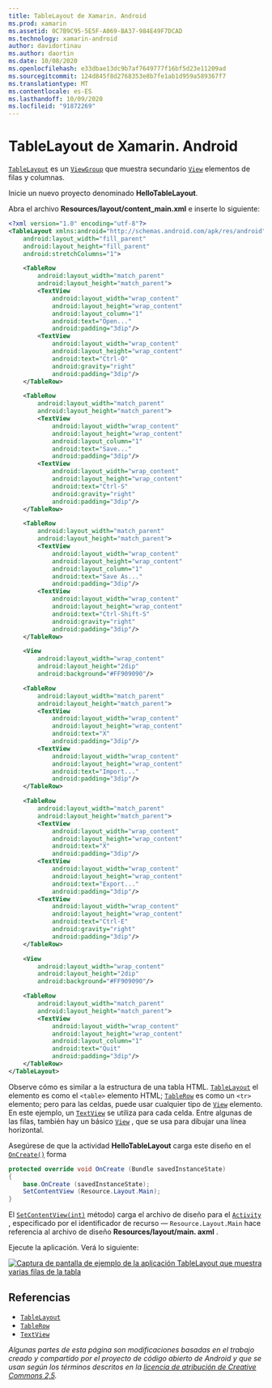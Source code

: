 ```yaml
---
title: TableLayout de Xamarin. Android
ms.prod: xamarin
ms.assetid: 0C7B9C95-5E5F-A069-BA37-984E49F7DCAD
ms.technology: xamarin-android
author: davidortinau
ms.author: daortin
ms.date: 10/08/2020
ms.openlocfilehash: e33dbae13dc9b7af7649777f16bf5d23e11209ad
ms.sourcegitcommit: 124d845f8d2768353e8b7fe1ab1d959a589367f7
ms.translationtype: MT
ms.contentlocale: es-ES
ms.lasthandoff: 10/09/2020
ms.locfileid: "91872269"
---
```

# <a name="xamarinandroid-tablelayout"></a>TableLayout de Xamarin. Android

[`TableLayout`](xref:Android.Widget.TableLayout) es un [`ViewGroup`](xref:Android.Views.ViewGroup)
que muestra secundario [`View`](xref:Android.Views.View)
elementos de filas y columnas.

Inicie un nuevo proyecto denominado **HelloTableLayout**.

Abra el archivo **Resources/layout/content_main.xml** e inserte lo siguiente:

```xml
<?xml version="1.0" encoding="utf-8"?>
<TableLayout xmlns:android="http://schemas.android.com/apk/res/android"
    android:layout_width="fill_parent"
    android:layout_height="fill_parent"
    android:stretchColumns="1">

    <TableRow
        android:layout_width="match_parent"
        android:layout_height="match_parent">
        <TextView
            android:layout_width="wrap_content"
            android:layout_height="wrap_content"
            android:layout_column="1"
            android:text="Open..."
            android:padding="3dip"/>
        <TextView
            android:layout_width="wrap_content"
            android:layout_height="wrap_content"
            android:text="Ctrl-O"
            android:gravity="right"
            android:padding="3dip"/>
    </TableRow>

    <TableRow
        android:layout_width="match_parent"
        android:layout_height="match_parent">
        <TextView
            android:layout_width="wrap_content"
            android:layout_height="wrap_content"
            android:layout_column="1"
            android:text="Save..."
            android:padding="3dip"/>
        <TextView
            android:layout_width="wrap_content"
            android:layout_height="wrap_content"
            android:text="Ctrl-S"
            android:gravity="right"
            android:padding="3dip"/>
    </TableRow>

    <TableRow
        android:layout_width="match_parent"
        android:layout_height="match_parent">
        <TextView
            android:layout_width="wrap_content"
            android:layout_height="wrap_content"
            android:layout_column="1"
            android:text="Save As..."
            android:padding="3dip"/>
        <TextView
            android:layout_width="wrap_content"
            android:layout_height="wrap_content"
            android:text="Ctrl-Shift-S"
            android:gravity="right"
            android:padding="3dip"/>
    </TableRow>

    <View
        android:layout_width="wrap_content"
        android:layout_height="2dip"
        android:background="#FF909090"/>

    <TableRow
        android:layout_width="match_parent"
        android:layout_height="match_parent">
        <TextView
            android:layout_width="wrap_content"
            android:layout_height="wrap_content"
            android:text="X"
            android:padding="3dip"/>
        <TextView
            android:layout_width="wrap_content"
            android:layout_height="wrap_content"
            android:text="Import..."
            android:padding="3dip"/>
    </TableRow>

    <TableRow
        android:layout_width="match_parent"
        android:layout_height="match_parent">
        <TextView
            android:layout_width="wrap_content"
            android:layout_height="wrap_content"
            android:text="X"
            android:padding="3dip"/>
        <TextView
            android:layout_width="wrap_content"
            android:layout_height="wrap_content"
            android:text="Export..."
            android:padding="3dip"/>
        <TextView
            android:layout_width="wrap_content"
            android:layout_height="wrap_content"
            android:text="Ctrl-E"
            android:gravity="right"
            android:padding="3dip"/>
    </TableRow>

    <View
        android:layout_width="wrap_content"
        android:layout_height="2dip"
        android:background="#FF909090"/>

    <TableRow
        android:layout_width="match_parent"
        android:layout_height="match_parent">
        <TextView
            android:layout_width="wrap_content"
            android:layout_height="wrap_content"
            android:layout_column="1"
            android:text="Quit"
            android:padding="3dip"/>
    </TableRow>
</TableLayout>
```

Observe cómo es similar a la estructura de una tabla HTML. [`TableLayout`](xref:Android.Widget.TableLayout)
el elemento es como el `<table>` elemento HTML; [`TableRow`](xref:Android.Widget.TableRow)
es como un `<tr>` elemento; pero para las celdas, puede usar cualquier tipo de [`View`](xref:Android.Views.View) elemento. En este ejemplo, un [`TextView`](xref:Android.Widget.TextView)
se utiliza para cada celda. Entre algunas de las filas, también hay un básico [`View`](xref:Android.Views.View) , que se usa para dibujar una línea horizontal.

Asegúrese de que la actividad **HelloTableLayout** carga este diseño en el [`OnCreate()`](xref:Android.App.Activity.OnCreate*)
forma

```csharp
protected override void OnCreate (Bundle savedInstanceState)
{
    base.OnCreate (savedInstanceState);
    SetContentView (Resource.Layout.Main);
}
```

El [`SetContentView(int)`](xref:Android.App.Activity.SetContentView*) método) carga el archivo de diseño para el [`Activity`](xref:Android.App.Activity) , especificado por el identificador de recurso &mdash; `Resource.Layout.Main` hace referencia al archivo de diseño **Resources/layout/main. axml** .

Ejecute la aplicación. Verá lo siguiente:

[![Captura de pantalla de ejemplo de la aplicación TableLayout que muestra varias filas de la tabla](table-layout-images/helloviews3.png)](table-layout-images/helloviews3.png#lightbox)

## <a name="references"></a>Referencias

- [`TableLayout`](xref:Android.Widget.TableLayout)
- [`TableRow`](xref:Android.Widget.TableRow)
- [`TextView`](xref:Android.Widget.TextView)

_Algunas partes de esta página son modificaciones basadas en el trabajo creado y compartido por el proyecto de código abierto de Android y que se usan según los términos descritos en la [licencia de atribución de Creative Commons 2,5](https://creativecommons.org/licenses/by/2.5/)._
